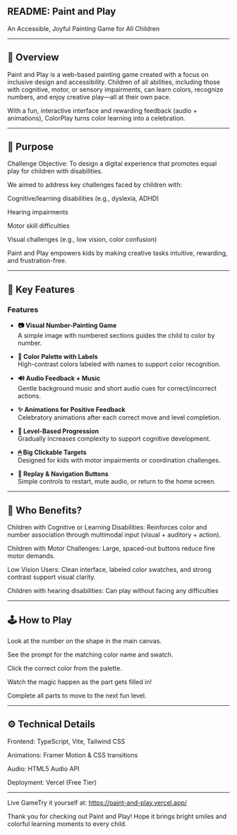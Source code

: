 README: Paint and Play
---

An Accessible, Joyful Painting Game for All Children

---
👶 Overview
-
Paint and Play is a web-based painting game created with a focus on inclusive design and accessibility. Children of all abilities, including those with cognitive, motor, or sensory impairments, can learn colors, recognize numbers, and enjoy creative play—all at their own pace.

With a fun, interactive interface and rewarding feedback (audio + animations), ColorPlay turns color learning into a celebration.

---
🎯 Purpose
-
Challenge Objective:
To design a digital experience that promotes equal play for children with disabilities.

We aimed to address key challenges faced by children with:

Cognitive/learning disabilities (e.g., dyslexia, ADHD)

Hearing impairments

Motor skill difficulties

Visual challenges (e.g., low vision, color confusion)

Paint and Play empowers kids by making creative tasks intuitive, rewarding, and frustration-free.

---

🧩 Key Features
-

### Features

- **📷 Visual Number-Painting Game**  
  A simple image with numbered sections guides the child to color by number.

- **🎨 Color Palette with Labels**  
  High-contrast colors labeled with names to support color recognition.

- **🔊 Audio Feedback + Music**  
  Gentle background music and short audio cues for correct/incorrect actions.

- **✨ Animations for Positive Feedback**  
  Celebratory animations after each correct move and level completion.

- **🧠 Level-Based Progression**  
  Gradually increases complexity to support cognitive development.

- **🖱 Big Clickable Targets**  
  Designed for kids with motor impairments or coordination challenges.

- **🔁 Replay & Navigation Buttons**  
  Simple controls to restart, mute audio, or return to the home screen.

---
🧒 Who Benefits?
-

Children with Cognitive or Learning Disabilities:
Reinforces color and number association through multimodal input (visual + auditory + action).

Children with Motor Challenges:
Large, spaced-out buttons reduce fine motor demands.

Low Vision Users:
Clean interface, labeled color swatches, and strong contrast support visual clarity.

Children with hearing disabilities:
Can play without facing any difficulties

---

🕹️ How to Play
-
Look at the number on the shape in the main canvas.

See the prompt for the matching color name and swatch.

Click the correct color from the palette.

Watch the magic happen as the part gets filled in!

Complete all parts to move to the next fun level.

---

⚙️ Technical Details
-
Frontend: TypeScript, Vite, Tailwind CSS

Animations: Framer Motion & CSS transitions

Audio: HTML5 Audio API

Deployment: Vercel (Free Tier)



---
 Live GameTry it yourself at: https://paint-and-play.vercel.app/


Thank you for checking out Paint and Play! Hope it brings bright smiles and colorful learning moments to every child.
